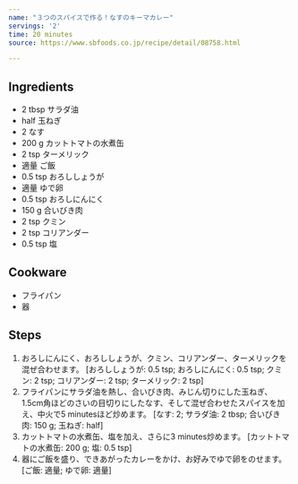 ```yaml
---
name: "３つのスパイスで作る！なすのキーマカレー"
servings: '2'
time: 20 minutes
source: https://www.sbfoods.co.jp/recipe/detail/08758.html

---
```


## Ingredients

- 2 tbsp サラダ油
- half 玉ねぎ
- 2 なす
- 200 g カットトマトの水煮缶
- 2 tsp ターメリック
- 適量 ご飯
- 0.5 tsp おろししょうが
- 適量 ゆで卵
- 0.5 tsp おろしにんにく
- 150 g 合いびき肉
- 2 tsp クミン
- 2 tsp コリアンダー
- 0.5 tsp 塩

## Cookware

- フライパン
- 器

## Steps

 1. おろしにんにく、おろししょうが、クミン、コリアンダー、ターメリックを混ぜ合わせます。
    [おろししょうが: 0.5 tsp; おろしにんにく: 0.5 tsp; クミン: 2 tsp; コリアンダー: 2 tsp; ターメリック: 2 tsp]
 2. フライパンにサラダ油を熱し、合いびき肉、みじん切りにした玉ねぎ、1.5cm角ほどのさいの目切りにしたなす、そして混ぜ合わせたスパイスを加え、中火で5 minutesほど炒めます。
    [なす: 2; サラダ油: 2 tbsp; 合いびき肉: 150 g; 玉ねぎ: half]
 3. カットトマトの水煮缶、塩を加え、さらに3 minutes炒めます。
    [カットトマトの水煮缶: 200 g; 塩: 0.5 tsp]
 4. 器にご飯を盛り、できあがったカレーをかけ、お好みでゆで卵をのせます。
    [ご飯: 適量; ゆで卵: 適量]
